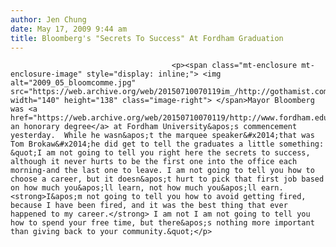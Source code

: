 ```yaml
---
author: Jen Chung
date: May 17, 2009 9:44 am
title: Bloomberg's "Secrets To Success" At Fordham Graduation
---
```


	
										<p><span class="mt-enclosure mt-enclosure-image" style="display: inline;"> <img alt="2009_05_bloomcomme.jpg" src="https://web.archive.org/web/20150710070119im_/http://gothamist.com/attachments/jen/2009_05_bloomcomme.jpg" width="140" height="138" class="image-right"> </span>Mayor Bloomberg was <a href="https://web.archive.org/web/20150710070119/http://www.fordham.edu/Campus_Resources/eNewsroom/topstories_1553.asp">awarded an honorary degree</a> at Fordham University&apos;s commencement yesterday.  While he wasn&apos;t the marquee speaker&#x2014;that was Tom Brokaw&#x2014;he did get to tell the graduates a little something: &quot;I am not going to tell you right here the secrets to success, although it never hurts to be the first one into the office each morning-and the last one to leave. I am not going to tell you how to choose a career, but it doesn&apos;t hurt to pick that first job based on how much you&apos;ll learn, not how much you&apos;ll earn. <strong>I&apos;m not going to tell you how to avoid getting fired, because I have been fired, and it was the best thing that ever happened to my career.</strong> I am not I am not going to tell you how to spend your free time, but there&apos;s nothing more important than giving back to your community.&quot;</p>					
										
									
				